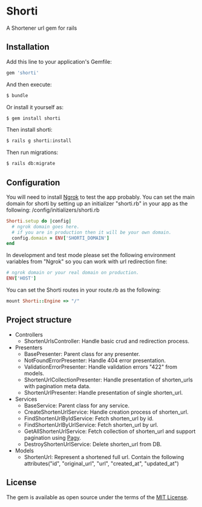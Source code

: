 # Shorti
A Shortener url gem for rails

## Installation
Add this line to your application's Gemfile:

```ruby
gem 'shorti'
```

And then execute:
```bash
$ bundle
```

Or install it yourself as:
```bash
$ gem install shorti
```

Then install shorti:
```bash
$ rails g shorti:install
```

Then run migrations:
```bash
$ rails db:migrate
```

## Configuration
You will need to install [Ngrok](https://ngrok.com/) to test the app probably.
You can set the main domain for shorti by setting up an initializer "shorti.rb" in your app as the following:
/config/initializers/shorti.rb
```ruby
Shorti.setup do |config|
  # ngrok domain goes here.
  # if you are in production then it will be your own domain.
  config.domain = ENV['SHORTI_DOMAIN']
end
```
In development and test mode please set the following environment variables from "Ngrok" so you can work with url redirection fine:
```ruby
# ngrok domain or your real domain on production.
ENV['HOST']
```

You can set the Shorti routes in your route.rb as the following:
```ruby
mount Shorti::Engine => "/"
```

## Project structure
- Controllers
  - ShortenUrlsController:
      Handle basic crud and redirection process.
- Presenters
  - BasePresenter:
    Parent class for any presenter.
  - NotFoundErrorPresenter:
      Handle 404 error presentation.
  - ValidationErrorPresenter:
      Handle validation errors "422" from models.
  - ShortenUrlCollectionPresenter:
      Handle presentation of shorten_urls with pagination meta data.
  - ShortenUrlPresenter:
      Handle presentation of single shorten_url.
- Services
  - BaseService:
      Parent class for any service.
  - CreateShortenUrlService:
      Handle creation process of shorten_url.
  - FindShortenUrlByIdService:
      Fetch shorten_url by id.
  - FindShortenUrlByUrlService:
      Fetch shorten_url by url.
  - GetAllShortenUrlService:
      Fetch collection of shorten_url and support pagination using [Pagy](https://github.com/ddnexus/pagy).
  - DestroyShortenUrlService:
      Delete shorten_url from DB.
- Models
  - ShortenUrl:
      Represent a shortened full url. Contain the following attributes("id", "original_url", "url", "created_at", "updated_at")

## License
The gem is available as open source under the terms of the [MIT License](https://opensource.org/licenses/MIT).
